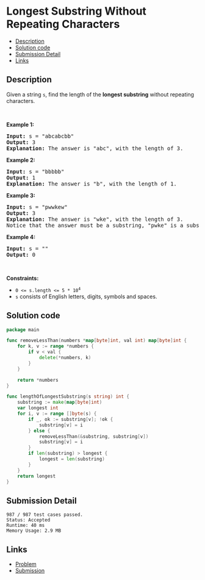 # Longest Substring Without Repeating Characters

- [Description](#description)
- [Solution code](#solution-code)
- [Submission Detail](#submission-detail)
- [Links](#links)

## Description

<div><p>Given a string <code>s</code>, find the length of the <b>longest substring</b> without repeating characters.</p>

<p>&nbsp;</p>
<p><strong>Example 1:</strong></p>

<pre><strong>Input:</strong> s = "abcabcbb"
<strong>Output:</strong> 3
<strong>Explanation:</strong> The answer is "abc", with the length of 3.
</pre>

<p><strong>Example 2:</strong></p>

<pre><strong>Input:</strong> s = "bbbbb"
<strong>Output:</strong> 1
<strong>Explanation:</strong> The answer is "b", with the length of 1.
</pre>

<p><strong>Example 3:</strong></p>

<pre><strong>Input:</strong> s = "pwwkew"
<strong>Output:</strong> 3
<strong>Explanation:</strong> The answer is "wke", with the length of 3.
Notice that the answer must be a substring, "pwke" is a subsequence and not a substring.
</pre>

<p><strong>Example 4:</strong></p>

<pre><strong>Input:</strong> s = ""
<strong>Output:</strong> 0
</pre>

<p>&nbsp;</p>
<p><strong>Constraints:</strong></p>

<ul>
	<li><code>0 &lt;= s.length &lt;= 5 * 10<sup>4</sup></code></li>
	<li><code>s</code> consists of English letters, digits, symbols and spaces.</li>
</ul>
</div>

## Solution code

```go
package main

func removeLessThan(numbers *map[byte]int, val int) map[byte]int {
	for k, v := range *numbers {
		if v < val {
			delete(*numbers, k)
		}
	}

	return *numbers
}

func lengthOfLongestSubstring(s string) int {
	substring := make(map[byte]int)
	var longest int
	for i, v := range []byte(s) {
		if _, ok := substring[v]; !ok {
			substring[v] = i
		} else {
			removeLessThan(&substring, substring[v])
			substring[v] = i
		}
		if len(substring) > longest {
			longest = len(substring)
		}
	}
	return longest
}
```

## Submission Detail

```
987 / 987 test cases passed.
Status: Accepted
Runtime: 40 ms
Memory Usage: 2.9 MB
```

## Links

- [Problem](https://leetcode.com/problems/longest-substring-without-repeating-characters/)
- [Submission](https://leetcode.com/submissions/detail/404311136/)
